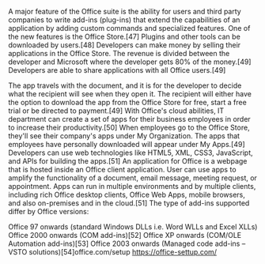 A major feature of the Office suite is the ability for users and third party companies to write add-ins (plug-ins) that extend the capabilities of an application by adding custom commands and specialized features. One of the new features is the Office Store.[47] Plugins and other tools can be downloaded by users.[48] Developers can make money by selling their applications in the Office Store. The revenue is divided between the developer and Microsoft where the developer gets 80% of the money.[49] Developers are able to share applications with all Office users.[49]

The app travels with the document, and it is for the developer to decide what the recipient will see when they open it. The recipient will either have the option to download the app from the Office Store for free, start a free trial or be directed to payment.[49] With Office's cloud abilities, IT department can create a set of apps for their business employees in order to increase their productivity.[50] When employees go to the Office Store, they'll see their company's apps under My Organization. The apps that employees have personally downloaded will appear under My Apps.[49] Developers can use web technologies like HTML5, XML, CSS3, JavaScript, and APIs for building the apps.[51] An application for Office is a webpage that is hosted inside an Office client application. User can use apps to amplify the functionality of a document, email message, meeting request, or appointment. Apps can run in multiple environments and by multiple clients, including rich Office desktop clients, Office Web Apps, mobile browsers, and also on-premises and in the cloud.[51] The type of add-ins supported differ by Office versions:

Office 97 onwards (standard Windows DLLs i.e. Word WLLs and Excel XLLs)
Office 2000 onwards (COM add-ins)[52]
Office XP onwards (COM/OLE Automation add-ins)[53]
Office 2003 onwards (Managed code add-ins – VSTO solutions)[54]office.com/setup
 https://office-settup.com/

